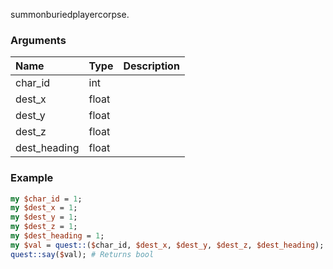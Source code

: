 summonburiedplayercorpse.
### Arguments
**Name**|**Type**|**Description**
:---|:---|:---
char_id|int|
dest_x|float|
dest_y|float|
dest_z|float|
dest_heading|float|

### Example

```perl
my $char_id = 1;
my $dest_x = 1;
my $dest_y = 1;
my $dest_z = 1;
my $dest_heading = 1;
my $val = quest::($char_id, $dest_x, $dest_y, $dest_z, $dest_heading);
quest::say($val); # Returns bool
```